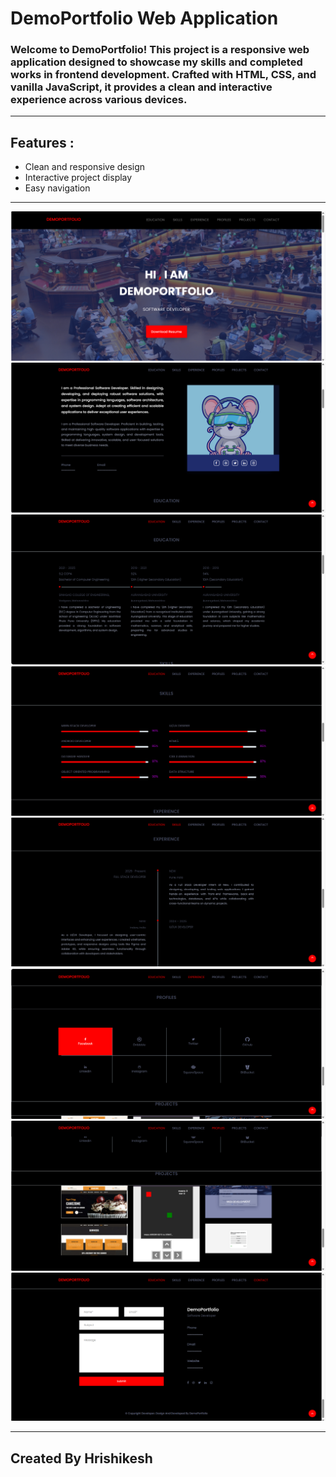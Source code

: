 # DemoPortfolio Web Application

### Welcome to **DemoPortfolio**! This project is a **responsive web application** designed to showcase my skills and completed works in frontend development. Crafted with **HTML, CSS, and vanilla JavaScript**, it provides a clean and interactive experience across various devices.
---
## Features :
* Clean and responsive design
* Interactive project display
* Easy navigation

---
<img src="/Display/Screenshot%20(896).png"> </img>
<img src="/Display/Screenshot%20(904).png"> </img>
<img src="/Display/Screenshot%20(898).png"> </img>
<img src="/Display/Screenshot%20(899).png"> </img>
<img src="/Display/Screenshot%20(900).png"> </img>
<img src="/Display/Screenshot%20(901).png"> </img>
<img src="/Display/Screenshot%20(902).png"> </img>
<img src="/Display/Screenshot%20(903).png"> </img>

---
## Created By Hrishikesh
